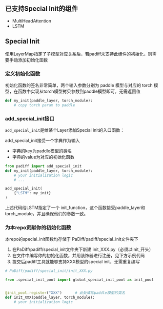 ## 已支持Special Init的组件

-   MultiHeadAttention
-   LSTM



## Special Init

使用LayerMap指定了子模型对应关系后，若padiff未支持此组件的初始化，则需要手动添加初始化函数



### 定义初始化函数

初始化函数的签名非常简单，两个输入参数分别为 paddle 模型与对应的 torch 模型，在函数中实现从torch模型拷贝参数到paddle模型即可，无需返回值

```py
def my_init(paddle_layer, torch_module):
    # copy torch param to paddle
```



### add_special_init接口

`add_special_init`是给某个Layer添加Special init的入口函数：

add_special_init接受一个字典作为输入

-   字典的key为paddle模型的类名
-   字典的value为对应的初始化函数

```py
from padiff import add_special_init
def my_init(paddle_layer, torch_module):
    # your initialization logic
    # ...

add_special_init(
    {"LSTM": my_init}
)
```

上述代码给LSTM指定了一个 init_function，这个函数接受paddle_layer和torch_module，并且确保他们的参数一致。



### 为本repo贡献你的初始化函数

本repo的special_init函数均存储于 PaDiff/padiff/special_init文件夹下

1.   在PaDiff/padiff/special_init文件夹下新建 init_XXX.py（必须以init_开头）
2.   在文件中编写你的初始化函数，并用装饰器进行注册，见下方示例代码
3.   提交后padiff工具就能够支持XXX模型的special init，无需重复编写

```py
# PaDiff/padiff/special_init/init_XXX.py

from .special_init_pool import global_special_init_pool as init_pool


@init_pool.register("XXX")  	# 此处填写paddle模型的类名
def init_XXX(paddle_layer, torch_module):
    # your initialization logic
```

